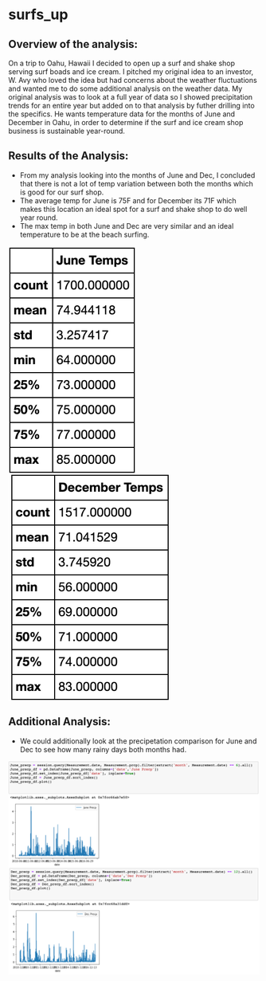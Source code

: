 # surfs_up

## Overview of the analysis:
On a trip to Oahu, Hawaii I decided to open up a surf and shake shop serving surf boads and ice cream. I pitched my original idea to an investor, W. Avy who loved the idea but had concerns about the weather fluctuations and wanted me to do some additional analysis on the weather data. My original analysis was to look at a full year of data so I showed precipitation trends for an entire year but added on to that analysis by futher drilling into the specifics. He wants temperature data for the months of June and December in Oahu, in order to determine if the surf and ice cream shop business is sustainable year-round.

## Results of the Analysis:
   - From my analysis looking into the months of June and Dec, I concluded that there is not a lot of temp variation between both the months which is good for our surf shop. 
   - The average temp for June is 75F and for December its 71F which makes this location an ideal spot for a surf and shake shop to do well year round.
   - The max temp in both June and Dec are very similar and an ideal temperature to be at the beach surfing.

<img src="/Images/June_Temps.png" align="left"/> <img src="/Images/Dec_Temps.png" align="center"/>


## Additional Analysis:
   - We could additionally look at the precipetation comparison for June and Dec to see how many rainy days both months had.

<img src="/Images/June_Precp.png" align="left"/> <img src="/Images/Dec_Precp.png" align="center"/>

